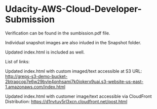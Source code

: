 # Udacity-AWS-Cloud-Developer-Submission

Verification can be found in the sumbission.pdf file.

Individual snapshot images are also inluded in the Snapshot folder.

Updated index.html is included as well.

List of links:

Updated index.html with custom imaged/text accessible at S3 URL:
http://greps-s3-demo-bucket-2btraqcop7e6w29bvle4qnhsami7k0iokerx9uai.s3-website-us-east-1.amazonaws.com/index.html

Updated index.html with customer image/text accessible via CloudFront Distribution:
https://d1nvtuv5rl3xcn.cloudfront.net/post.html
